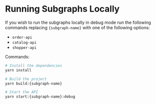 # Running Subgraphs Locally

If you wish to run the subgraphs locally in debug mode run the following commands replacing `{subgraph-name}` with one of the following options:

- `order-api`
- `catalog-api`
- `shopper-api`

Commands:

```bash
# Install the dependencies
yarn install

# Build the project
yarn build:{subgraph-name}

# Start the API
yarn start:{subgraph-name}:debug
```
